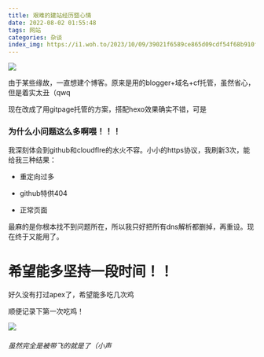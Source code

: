 ```yaml
---
title: 艰难的建站经历暨心情
date: 2022-08-02 01:55:48
tags: 网站
categories: 杂谈
index_img: https://i1.woh.to/2023/10/09/39021f6589ce865d09cdf54f68b910ff6d6b21e60b930e7c.webp
---
```


![](https://i1.woh.to/2023/10/09/39021f6589ce865d09cdf54f68b910ff6d6b21e60b930e7c.webp)

由于某些缘故，一直想建个博客。原来是用的blogger+域名+cf托管，虽然省心，但是着实太丑（qwq

<!-- more -->

 现在改成了用gitpage托管的方案，搭配hexo效果确实不错，可是

### 为什么小问题这么多啊喂！！！

我深刻体会到github和cloudflre的水火不容。小小的https协议，我刷新3次，能给我三种结果：

+ 重定向过多

+ github特供404

+ 正常页面

最麻的是你根本找不到问题所在，所以我只好把所有dns解析都删掉，再重设。现在终于又能用了。

# 希望能多坚持一段时间！！

好久没有打过apex了，希望能多吃几次鸡

顺便记录下第一次吃鸡！

![](https://s2.loli.net/2022/08/02/jaru5xQKW7MRUXH.png)

###### 虽然完全是被带飞的就是了（小声

